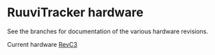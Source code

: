 # RuuviTracker hardware

See the branches for documentation of the various hardware revisions. 

Current hardware [RevC3](../../tree/revC3)
